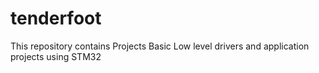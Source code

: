 # tenderfoot
This repository contains Projects Basic Low level drivers and application projects using STM32
